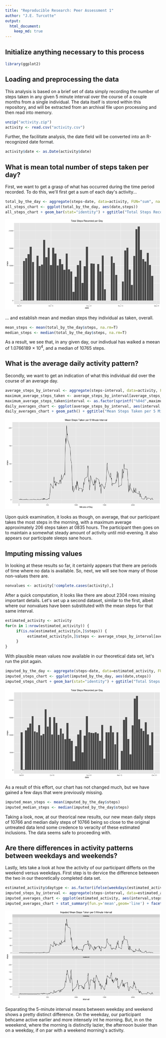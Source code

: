 ```yaml
---
title: "Reproducible Research: Peer Assessment 1"
author: "J.E. Turcotte"
output: 
  html_document:
    keep_md: true
---
```


## Initialize anything necessary to this process
     

```r
library(ggplot2)
```

## Loading and preprocessing the data
This analysis is based on a brief set of data simply recording the number of steps taken in any given 5 minute interval over the course of a couple months from a single individual.  The data itself is stored within this repository, and will be extracted from an archival file upon processing and then read into memory.


```r
unzip("activity.zip")
activity <- read.csv("activity.csv")
```

Further, the facilitate analysis, the date field will be converted into an R-recognized date format.    


```r
activity$date <- as.Date(activity$date)
```
     
## What is mean total number of steps taken per day?
First, we want to get a grasp of what has occurred during the time period recorded.  To do this, we'll first get a sum of each day's activity...


```r
total_by_the_day <- aggregate(steps~date, data=activity, FUN="sum", na.rm=T)
all_steps_chart <- ggplot(total_by_the_day, aes(date,steps))
all_steps_chart + geom_bar(stat="identity") + ggtitle("Total Steps Recorded per Day")
```

![plot of chunk unnamed-chunk-4](figure/unnamed-chunk-4-1.png)
     
... and establish mean and median steps they individual as taken, overall.


```r
mean_steps <- mean(total_by_the_day$steps, na.rm=T)
median_steps <- median(total_by_the_day$steps, na.rm=T)
```
     
As a result, we see that, in any given day, our indivdual has walked a meean of 1.0766189 &times; 10<sup>4</sup>, and a median of 10765 steps.
     
## What is the average daily activity pattern?
Secondly, we want to get an indication of what this individual did over the course of an average day.


```r
average_steps_by_interval <- aggregate(steps~interval, data=activity, FUN="mean", na.rm=T)
maximum_average_steps_taken <- average_steps_by_interval[average_steps_by_interval$steps==max(average_steps_by_interval$steps),]
maximum_average_steps_taken$interval <- as.factor(sprintf("%04d",maximum_average_steps_taken$interval))
daily_averages_chart <- ggplot(average_steps_by_interval, aes(interval,steps))
daily_averages_chart + geom_path() + ggtitle("Mean Steps Taken per 5 Minute Interval") + xlab("Minutes of Day")
```

![plot of chunk unnamed-chunk-6](figure/unnamed-chunk-6-1.png)
     
Upon quick examination, it looks as though, on average, that our participant takes the most steps in the morning, with a maximum average approximately 206 steps taken at 0835 hours.  The participant then goes on to maintain a somewhat steady amount of activity until mid-evening.  It also appears our participate sleeps sane hours.

## Imputing missing values
In looking at these results so far, it certainly appears that there are periods of time where no data is available.  So, next, we will see how many of those non-values there are.


```r
nonvalues <- activity[!complete.cases(activity),]
```

After a quick computation, it looks like there are about 2304 rows missing important details.  Let's set up a second dataset, similar to the first, albeit where our nonvalues have been substituted with the mean steps for that same interval.


```r
estimated_activity <- activity
for(n in 1:nrow(estimated_activity)) { 
     if(is.na(estimated_activity[n,]$steps)) { 
          estimated_activity[n,]$steps <- average_steps_by_interval[average_steps_by_interval$interval==estimated_activity[n,]$interval,]$steps
     }
}
```

With plausible mean values now available in our theoretical data set, let's run the plot again.


```r
imputed_by_the_day <- aggregate(steps~date, data=estimated_activity, FUN="sum", na.rm=T)
imputed_steps_chart <- ggplot(imputed_by_the_day, aes(date,steps))
imputed_steps_chart + geom_bar(stat="identity") + ggtitle("Total Steps Recorded per Day")
```

![plot of chunk unnamed-chunk-9](figure/unnamed-chunk-9-1.png)
     
As a result of this effort, our chart has not changed much, but we have gained a few days that were previously missing.


```r
imputed_mean_steps <- mean(imputed_by_the_day$steps)
imputed_median_steps <- median(imputed_by_the_day$steps)
```

Taking a look, now, at our theorical new results, our new mean daily steps of 10766 and median daily steps of 10766 being so close to the original untreated data lend some credence to veracity of these estimated inclusions.  The data seems safe to proceeding with.

## Are there differences in activity patterns between weekdays and weekends?
Lastly, lets take a look at how the activity of our participant differts on the weekend versus weekdays.  First step is to dervice the difference beteween the two in our theoretically completed data set.


```r
estimated_activity$daytype <- as.factor(ifelse(weekdays(estimated_activity$date) %in% c("Saturday","Sunday"), "weekend", "weekday"))
imputed_steps_by_interval <- aggregate(steps~interval, data=estimated_activity, FUN="mean", na.rm=T)
imputed_averages_chart <- ggplot(estimated_activity, aes(interval,steps))
imputed_averages_chart + stat_summary(fun.y='mean',geom='line') + facet_wrap(~daytype,nrow=2) + ggtitle("Imputed Mean Steps Taken per 5 Minute Interval")
```

![plot of chunk unnamed-chunk-11](figure/unnamed-chunk-11-1.png)

Separating the 5-minute interval means between weekday and weekend shows a pretty distinct difference.  On the weekday, our participant behcame active earlier and more intensely int he morning.  But, in on the weeekend, where the morning is distinctly lazier, the afternoon busier than on a weekday, if on par with a weekend morning's activity.
